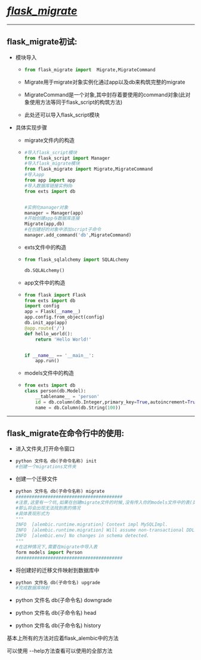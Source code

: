 #                                                ***<u>flask_migrate*</u>**

------

## flask_migrate初试:

- 模块导入

  - ```python
    from flask_migrate import  Migrate,MigrateCommand
    ```

  - Migrate用于migrate对象实例化通过app以及db来构筑完整的migrate

  - MigrateCommand是一个对象,其中封存着要使用的command对象(此对象使用方法等同于flask_script的构筑方法)

  - 此处还可以导入flask_script模块

- 具体实现步骤

  - migrate文件内的构造

  - ```python
    #导入flask_script模块
    from flask_script import Manager
    #导入flask_migrate模块
    from flask_migrate import Migrate,MigrateCommand
    #导入app
    from app import app
    #导入数据库链接实例db
    from exts import db
    
    
    #实例化manager对象
    manager = Manager(app)
    #开始创建app与数据库连接
    Migrate(app,db)
    #在创建好的对象中添加script子命令
    manager.add_command('db',MigrateCommand)
    
    ```

  - exts文件中的构造

  - ```python
    from flask_sqlalchemy import SQLALchemy
    
    db.SQLALchemy()
    ```

  - app文件中的构造

  - ```python
    from flask import Flask
    from exts import db
    import config
    app = Flask(__name__)
    app.config.from_object(config)
    db.init_app(app)
    @app.route('/')
    def hello_world():
        return 'Hello World!'
    
    
    if __name__ == '__main__':
        app.run()
    
    ```

  - models文件中的构造

  - ```python
    from exts import db
    class person(db.Model):
        __tablename__ = 'person'
        id = db.column(db.Integer,primary_key=True,autoincrement=True)
        name = db.Column(db.String(100))
    ```

------

## flask_migrate在命令行中的使用:

- 进入文件夹,打开命令窗口

- ```python
  python 文件名 db(子命令名称) init
  #创建一个migrations文件夹
  ```

- 创建一个迁移文件

- ```python
  python 文件名 db(子命令名称) migrate
  ########################################
  #注意,这里有一个坑,如果在创建migrate文件的时候,没有传入你的models文件中的表(类)
  #那么将会出现无法找到表的情况
  #具体表现形式为
  """
  INFO  [alembic.runtime.migration] Context impl MySQLImpl.
  INFO  [alembic.runtime.migration] Will assume non-transactional DDL.
  INFO  [alembic.env] No changes in schema detected.
  """
  #在这种情况下,需要在migrate中导入表
  form models import Person
  ########################################
  ```

- 将创建好的迁移文件映射到数据库中

- ```python
  python 文件名 db(子命令名) upgrade
  #完成数据库映射
  ```

- python 文件名 db(子命令名) downgrade

- python 文件名 db(子命令名) head

- python 文件名 db(子命令名) history

基本上所有的方法对应着flask_alembic中的方法

可以使用 --help方法查看可以使用的全部方法